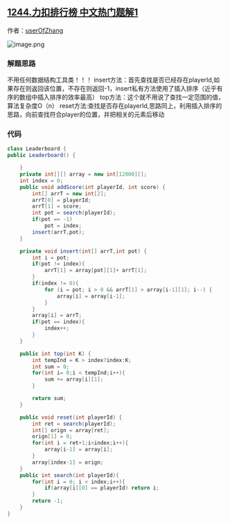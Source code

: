 ## [1244.力扣排行榜 中文热门题解1](https://leetcode.cn/problems/design-a-leaderboard/solutions/100000/java-er-wei-shu-zu-cha-ru-pai-xu-gao-xiao-shi-xian)

作者：[userOfZhang](https://leetcode.cn/u/userOfZhang)

![image.png](https://pic.leetcode-cn.com/ce51d70f3a3c0f066ceb22dfbee0f20f49800c315ee592df36155dafa04318b4-image.png)


### 解题思路
不用任何数据结构工具类！！！
insert方法：首先查找是否已经存在playerId,如果存在则返回该位置，不存在则返回-1，insert私有方法使用了插入排序（近乎有序的数组中插入排序的效率最高）
top方法：这个就不用说了查找一定范围的值，算法复杂度O（n）
reset方法:查找是否存在playerId,思路同上，利用插入排序的思路，向前查找符合player的位置，并把相关的元素后移动
### 代码

```java
class Leaderboard {
public Leaderboard() {

    }
    private int[][] array = new int[12000][];
    int index = 0;
    public void addScore(int playerId, int score) {
        int[] arrT = new int[2];
        arrT[0] = playerId;
        arrT[1] = score;
        int pot = search(playerId);
        if(pot == -1)
            pot = index;
        insert(arrT,pot);
    }

    private void insert(int[] arrT,int pot) {
        int i = pot;
        if(pot != index){
            arrT[1] = array[pot][1]+ arrT[1];
        }
        if(index != 0){
            for (i = pot; i > 0 && arrT[1] > array[i-1][1]; i--) {
                array[i] = array[i-1];
            }
        }
        array[i] = arrT;
        if(pot == index){
            index++;
        }
    }

    public int top(int K) {
        int tempInd = K > index?index:K;
        int sum = 0;
        for(int i= 0;i < tempInd;i++){
            sum += array[i][1];
        }

        return sum;
    }

    public void reset(int playerId) {
        int ret = search(playerId);
        int[] orign = array[ret];
        orign[1] = 0;
        for(int i = ret+1;i<index;i++){
            array[i-1] = array[i];
        }
        array[index-1] = orign;
    }
    public int search(int playerId){
        for(int i = 0; i < index;i++){
            if(array[i][0] == playerId) return i;
        }
        return -1;
    }
}
```